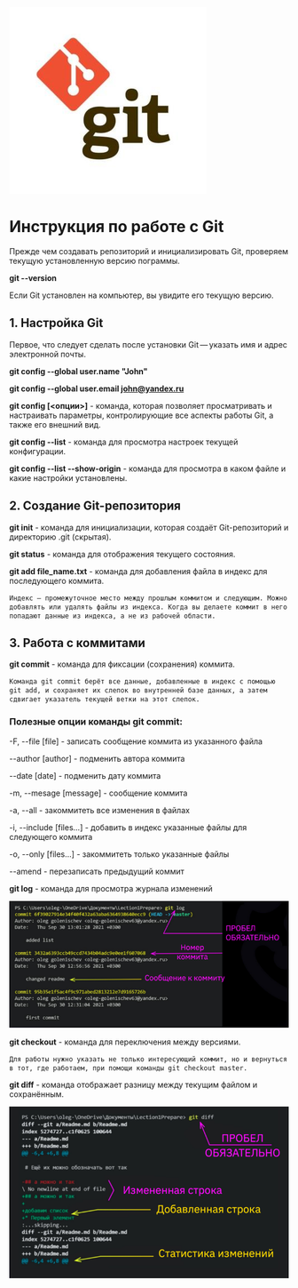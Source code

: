 ![image](images\git_image.png)

# Инструкция по работе с Git

Прежде чем создавать репозиторий и инициализировать Git, проверяем текущую установленную версию пограммы.

**git --version**

Если Git установлен на компьютер, вы увидите его текущую версию.

## 1. Настройка Git

Первое, что следует сделать после установки Git — указать имя и адрес электронной почты.

**git config --global user.name "John"**

**git config --global user.email john@yandex.ru**

**git config [<опции>]** - команда, которая позволяет просматривать и настраивать параметры, контролирующие все аспекты работы Git, а также его внешний вид.

**git config --list** - команда для просмотра настроек текущей конфигурации.

**git config --list --show-origin** - команда для просмотра в каком файле и какие настройки установлены.

## 2. Создание Git-репозитория

**git init** - команда для инициализации, которая создаёт Git-репозиторий и директорию .git (скрытая).

**git status** - команда для отображения текущего состояния.

**git add file_name.txt** - команда для добавления файла в индекс для последующего коммита.

    Индекс — промежуточное место между прошлым коммитом и следующим. Можно добавлять или удалять файлы из индекса. Когда вы делаете коммит в него попадают данные из индекса, а не из рабочей области.

## 3. Работа с коммитами

**git commit** - команда для фиксации (сохранения) коммита.

    Команда git commit берёт все данные, добавленные в индекс с помощью git add, и сохраняет их слепок во внутренней базе данных, а затем сдвигает указатель текущей ветки на этот слепок.

### Полезные опции команды git commit:

-F, --file [file] - записать сообщение коммита из указанного файла

--author [author] - подменить автора коммита

--date [date] - подменить дату коммита

-m, --mesage [message] - сообщение коммита

-a, --all - закоммитеть все изменения в файлах

-i, --include [files...] - добавить в индекс указанные файлы для следующего коммита

-o, --only [files...] - закоммитеть только указанные файлы

--amend - перезаписать предыдущий коммит

**git log** - команда для просмотра журнала изменений

![image](images\git_log.png)

**git checkout** - команда для переключения между версиями.

    Для работы нужно указать не только интересующий коммит, но и вернуться в тот, где работаем, при помощи команды git checkout master.

**git diff** - команда отображает разницу между текущим файлом и сохранённым.

![image](images\git_diff.png)
